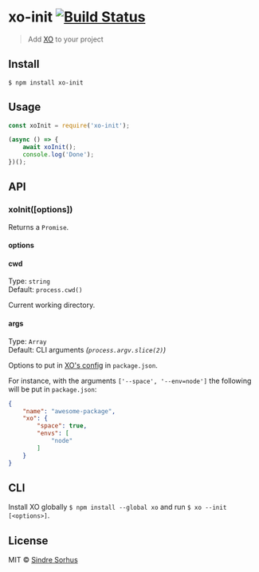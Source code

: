 # xo-init [![Build Status](https://travis-ci.org/xojs/xo-init.svg?branch=master)](https://travis-ci.org/xojs/xo-init)

> Add [XO](https://github.com/xojs/xo) to your project


## Install

```
$ npm install xo-init
```


## Usage

```js
const xoInit = require('xo-init');

(async () => {
	await xoInit();
	console.log('Done');
})();
```


## API

### xoInit([options])

Returns a `Promise`.

#### options

#### cwd

Type: `string`<br>
Default: `process.cwd()`

Current working directory.

#### args

Type: `Array`<br>
Default: CLI arguments *(`process.argv.slice(2)`)*

Options to put in [XO's config](https://www.npmjs.com/package/xo#config) in `package.json`.

For instance, with the arguments `['--space', '--env=node']` the following will be put in `package.json`:

```json
{
	"name": "awesome-package",
	"xo": {
		"space": true,
		"envs": [
			"node"
		]
	}
}
```


## CLI

Install XO globally `$ npm install --global xo` and run `$ xo --init [<options>]`.


## License

MIT © [Sindre Sorhus](https://sindresorhus.com)
